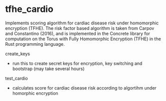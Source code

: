 # tfhe_cardio

Implements scoring algorithm for cardiac disease risk under homomorphic encryption (TFHE). The risk factor based algorithm is taken from Carpov and Constantino (2016), and is implemented in the Concrete library for computation on the Torus with Fully Homomorphic Encryption (TFHE) in the Rust programming language. 

create_keys 
- run this to create secret keys for encryption, key switching and bootstrap (may take several hours)

test_cardio 
- calculates score for cardiac disease risk according to algortihm under homorphic encryption